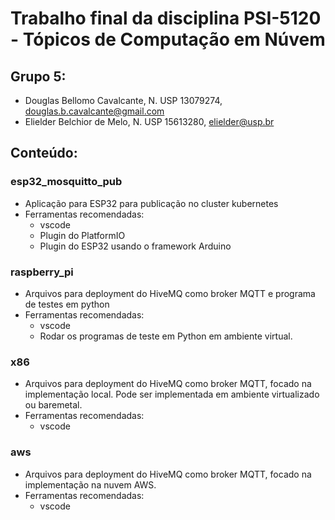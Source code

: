 # Trabalho final da disciplina PSI-5120 - Tópicos de Computação em Núvem

## Grupo 5: 
- Douglas Bellomo Cavalcante, N. USP 13079274, douglas.b.cavalcante@gmail.com
- Elielder Belchior de Melo, N. USP 15613280, elielder@usp.br

## Conteúdo:

### esp32_mosquitto_pub

- Aplicação para ESP32 para publicação no cluster kubernetes
- Ferramentas recomendadas:
    - vscode
    - Plugin do PlatformIO
    - Plugin do ESP32 usando o framework Arduino

### raspberry_pi

- Arquivos para deployment do HiveMQ como broker MQTT e programa de testes em python
- Ferramentas recomendadas:
    - vscode
    - Rodar os programas de teste em Python em ambiente virtual.

### x86 

- Arquivos para deployment do HiveMQ como broker MQTT, focado na implementação local. Pode ser implementada em ambiente virtualizado ou baremetal.
- Ferramentas recomendadas:
    - vscode
 
### aws

- Arquivos para deployment do HiveMQ como broker MQTT, focado na implementação na nuvem AWS. 
- Ferramentas recomendadas:
    - vscode
